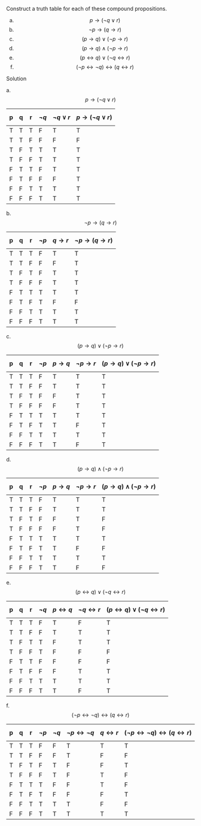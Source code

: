 Construct a truth table for each of these compound propositions.

1. $$p \rightarrow (\neg q \vee r)$$
2. $$\neg p \rightarrow (q \rightarrow r)$$
3. $$(p \rightarrow q) \vee (\neg p \rightarrow r)$$
4. $$(p \rightarrow q) \wedge (\neg p \rightarrow r)$$
5. $$(p \leftrightarrow q) \vee (\neg q \leftrightarrow r)$$
6. $$(\neg p \leftrightarrow \neg q) \leftrightarrow (q \leftrightarrow r)$$

Solution

a. $$p \rightarrow (\neg q \vee r)$$

|p|q|r|$$\neg q$$|$$\neg q \vee r$$|$$p \rightarrow (\neg q \vee r)$$|
|--|--|--|--|--|--|
|T|T|T|F|T|T|
|T|T|F|F|F|F|
|T|F|T|T|T|T|
|T|F|F|T|T|T|
|F|T|T|F|T|T|
|F|T|F|F|F|T|
|F|F|T|T|T|T|
|F|F|F|T|T|T|

b. $$\neg p \rightarrow (q \rightarrow r)$$

|p|q|r|$$\neg p$$|$$q \rightarrow r$$|$$\neg p \rightarrow (q \rightarrow r)$$|
|--|--|--|--|--|--|
|T|T|T|F|T|T|
|T|T|F|F|F|T|
|T|F|T|F|T|T|
|T|F|F|F|T|T|
|F|T|T|T|T|T|
|F|T|F|T|F|F|
|F|F|T|T|T|T|
|F|F|F|T|T|T|

c. $$(p \rightarrow q) \vee (\neg p \rightarrow r)$$

|p|q|r|$$\neg p$$|$$p \rightarrow q$$|$$\neg p \rightarrow r$$|$$(p \rightarrow q) \vee (\neg p \rightarrow r)$$|
|--|--|--|--|--|--|--|
|T|T|T|F|T|T|T|
|T|T|F|F|T|T|T|
|T|F|T|F|F|T|T|
|T|F|F|F|F|T|T|
|F|T|T|T|T|T|T|
|F|T|F|T|T|F|T|
|F|F|T|T|T|T|T|
|F|F|F|T|T|F|T|

d. $$(p \rightarrow q) \wedge (\neg p \rightarrow r)$$

|p|q|r|$$\neg p$$|$$p \rightarrow q$$|$$\neg p \rightarrow r$$|$$(p \rightarrow q) \wedge (\neg p \rightarrow r)$$|
|--|--|--|--|--|--|--|
|T|T|T|F|T|T|T|
|T|T|F|F|T|T|T|
|T|F|T|F|F|T|F|
|T|F|F|F|F|T|F|
|F|T|T|T|T|T|T|
|F|T|F|T|T|F|F|
|F|F|T|T|T|T|T|
|F|F|F|T|T|F|F|

e. $$(p \leftrightarrow q) \vee (\neg q \leftrightarrow r)$$

|p|q|r|$$\neg q$$|$$p \leftrightarrow q$$|$$\neg q \leftrightarrow r$$|$$(p \leftrightarrow q) \vee (\neg q \leftrightarrow r)$$|
|--|--|--|--|--|--|--|
|T|T|T|F|T|F|T|
|T|T|F|F|T|T|T|
|T|F|T|T|F|T|T|
|T|F|F|T|F|F|F|
|F|T|T|F|F|F|F|
|F|T|F|F|F|T|T|
|F|F|T|T|T|T|T|
|F|F|F|T|T|F|T|

f. $$(\neg p \leftrightarrow \neg q) \leftrightarrow (q \leftrightarrow r)$$

|p|q|r|$$\neg p$$|$$\neg q$$|$$\neg p \leftrightarrow \neg q$$|$$q \leftrightarrow r$$|$$(\neg p \leftrightarrow \neg q) \leftrightarrow (q \leftrightarrow r)$$|
|--|--|--|--|--|--|--|--|
|T|T|T|F|F|T|T|T|
|T|T|F|F|F|T|F|F|
|T|F|T|F|T|F|F|T|
|T|F|F|F|T|F|T|F|
|F|T|T|T|F|F|T|F|
|F|T|F|T|F|F|F|T|
|F|F|T|T|T|T|F|F|
|F|F|F|T|T|T|T|T|

<style type="text/css">
    ol { list-style-type: lower-alpha; }
</style>